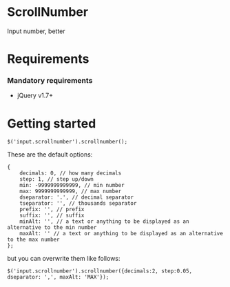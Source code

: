 # ScrollNumber
Input number, better

# Requirements
### Mandatory requirements
- jQuery v1.7+

# Getting started
```
$('input.scrollnumber').scrollnumber();
```

These are the default options:
```
{
	decimals: 0, // how many decimals
	step: 1, // step up/down
	min: -9999999999999, // min number
	max: 9999999999999, // max number
	dseparator: '.', // decimal separator
	tseparator: '', // thousands separator
	prefix: '', // prefix
	suffix: '', // suffix
	minAlt: '', // a text or anything to be displayed as an alternative to the min number
	maxAlt: '' // a text or anything to be displayed as an alternative to the max number
};
```

but you can overwrite them like follows:

```
$('input.scrollnumber').scrollnumber({decimals:2, step:0.05, dseparator: ',', maxAlt: 'MAX'});
```
